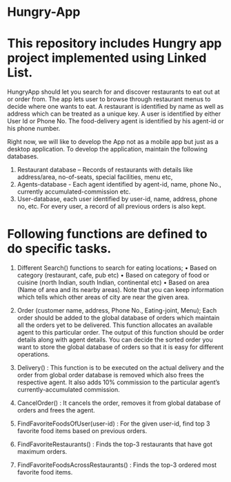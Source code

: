 # Hungry-App
# This repository includes Hungry app project implemented using Linked List.

HungryApp should let you search for and discover restaurants to eat out at or 
order from. The app lets user to browse through restaurant menus to decide where one wants 
to eat. A restaurant is identified by name as well as address which can be treated as a unique 
key. A user is identified by either User Id or Phone No. The food-delivery agent is identified 
by his agent-id or his phone number.

Right now, we will like to develop the App not as a mobile app but just as a desktop 
application. To develop the application, maintain the following databases.

1. Restaurant database – Records of restaurants with details like address/area, no-of-seats, 
special facilities, menu etc, 
2. Agents-database - Each agent identified by agent-id, name, phone No., currently accumulated-commission etc. 
3. User-database, each user identified by user-id, name, address, phone no, etc. For every 
user, a record of all previous orders is also kept.

# Following functions are defined to do specific tasks. 
1. Different Search() functions to search for eating locations;
• Based on category (restaurant, cafe, pub etc) 
• Based on category of food or cuisine (north Indian, south Indian, continental etc)
• Based on area (Name of area and its nearby areas). Note that you can keep 
information which tells which other areas of city are near the given area.

3. Order (customer name, address, Phone No., Eating-joint, Menu);
Each order should be added to the global database of orders which maintain all the 
orders yet to be delivered. This function allocates an available agent to this particular 
order. The output of this function should be order details along with agent details.
You can decide the sorted order you want to store the global database of orders so that 
it is easy for different operations.

5. Delivery() : This function is to be executed on the actual delivery and the order from 
global order database is removed which also frees the respective agent. It also adds 
10% commission to the particular agent’s currently-accumulated commission.

7. CancelOrder() : It cancels the order, removes it from global database of orders and 
frees the agent.

9. FindFavoriteFoodsOfUser(user-id) : For the given user-id, find top 3 favorite food 
items based on previous orders.

11. FindFavoriteRestaurants() : Finds the top-3 restaurants that have got 
maximum orders.

13. FindFavoriteFoodsAcrossRestaurants() : Finds the top-3 ordered most 
favorite food items.

